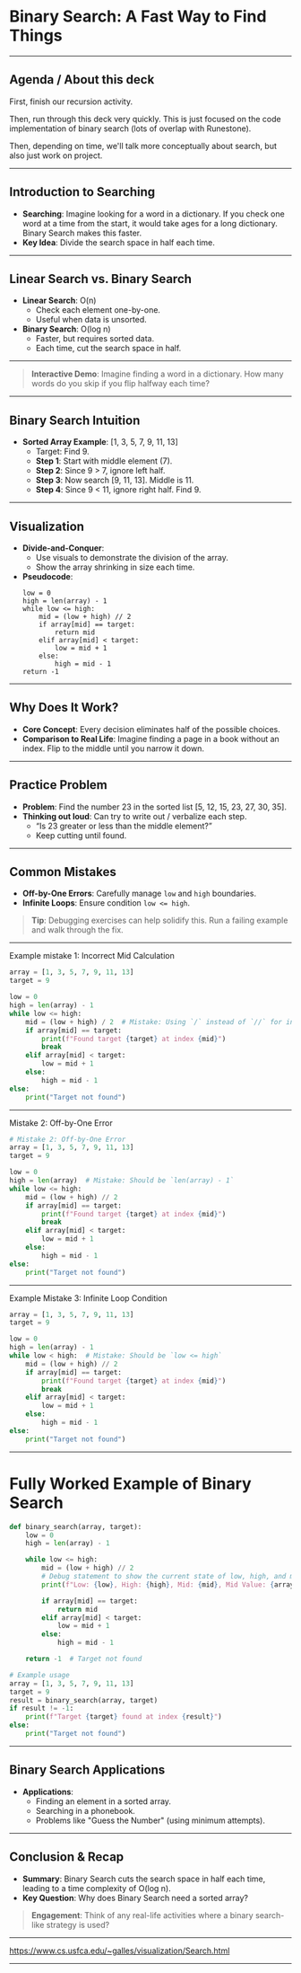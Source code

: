 # Binary Search: A Fast Way to Find Things

---

## Agenda / About this deck

First, finish our recursion activity.

Then, run through this deck very quickly. This is just focused on the code implementation of binary search (lots of overlap with Runestone).

Then, depending on time, we'll talk more conceptually about search, but also just work on project.


---

## Introduction to Searching
- **Searching**: Imagine looking for a word in a dictionary. If you check one word at a time from the start, it would take ages for a long dictionary. Binary Search makes this faster.
- **Key Idea**: Divide the search space in half each time.

--- 

## Linear Search vs. Binary Search
- **Linear Search**: O(n)
  - Check each element one-by-one.
  - Useful when data is unsorted.
- **Binary Search**: O(log n)
  - Faster, but requires sorted data.
  - Each time, cut the search space in half.

---

> **Interactive Demo**: Imagine finding a word in a dictionary. How many words do you skip if you flip halfway each time?

---

## Binary Search Intuition
- **Sorted Array Example**: [1, 3, 5, 7, 9, 11, 13]
  - Target: Find 9.
  - **Step 1**: Start with middle element (7).
  - **Step 2**: Since 9 > 7, ignore left half.
  - **Step 3**: Now search [9, 11, 13]. Middle is 11.
  - **Step 4**: Since 9 < 11, ignore right half. Find 9.

---

## Visualization
- **Divide-and-Conquer**:
  - Use visuals to demonstrate the division of the array.
  - Show the array shrinking in size each time.
- **Pseudocode**:
  ```
  low = 0
  high = len(array) - 1
  while low <= high:
      mid = (low + high) // 2
      if array[mid] == target:
          return mid
      elif array[mid] < target:
          low = mid + 1
      else:
          high = mid - 1
  return -1
  ```

---

## Why Does It Work?
- **Core Concept**: Every decision eliminates half of the possible choices.
- **Comparison to Real Life**: Imagine finding a page in a book without an index. Flip to the middle until you narrow it down.

---

## Practice Problem
- **Problem**: Find the number 23 in the sorted list [5, 12, 15, 23, 27, 30, 35].
- **Thinking out loud**: Can try to write out / verbalize each step.
  - “Is 23 greater or less than the middle element?”
  - Keep cutting until found.

---

## Common Mistakes
- **Off-by-One Errors**: Carefully manage `low` and `high` boundaries.
- **Infinite Loops**: Ensure condition `low <= high`.

> **Tip**: Debugging exercises can help solidify this. Run a failing example and walk through the fix.

---

Example mistake 1: Incorrect Mid Calculation

```python
array = [1, 3, 5, 7, 9, 11, 13]
target = 9

low = 0
high = len(array) - 1
while low <= high:
    mid = (low + high) / 2  # Mistake: Using `/` instead of `//` for integer division
    if array[mid] == target:
        print(f"Found target {target} at index {mid}")
        break
    elif array[mid] < target:
        low = mid + 1
    else:
        high = mid - 1
else:
    print("Target not found")
```

---

Mistake 2: Off-by-One Error

```python
# Mistake 2: Off-by-One Error
array = [1, 3, 5, 7, 9, 11, 13]
target = 9

low = 0
high = len(array)  # Mistake: Should be `len(array) - 1`
while low <= high:
    mid = (low + high) // 2
    if array[mid] == target:
        print(f"Found target {target} at index {mid}")
        break
    elif array[mid] < target:
        low = mid + 1
    else:
        high = mid - 1
else:
    print("Target not found")
```

---

Example Mistake 3: Infinite Loop Condition

```python
array = [1, 3, 5, 7, 9, 11, 13]
target = 9

low = 0
high = len(array) - 1
while low < high:  # Mistake: Should be `low <= high`
    mid = (low + high) // 2
    if array[mid] == target:
        print(f"Found target {target} at index {mid}")
        break
    elif array[mid] < target:
        low = mid + 1
    else:
        high = mid - 1
else:
    print("Target not found")
```

---

# Fully Worked Example of Binary Search

```python
def binary_search(array, target):
    low = 0
    high = len(array) - 1

    while low <= high:
        mid = (low + high) // 2
        # Debug statement to show the current state of low, high, and mid
        print(f"Low: {low}, High: {high}, Mid: {mid}, Mid Value: {array[mid]}")

        if array[mid] == target:
            return mid
        elif array[mid] < target:
            low = mid + 1
        else:
            high = mid - 1

    return -1  # Target not found

# Example usage
array = [1, 3, 5, 7, 9, 11, 13]
target = 9
result = binary_search(array, target)
if result != -1:
    print(f"Target {target} found at index {result}")
else:
    print("Target not found")
``` 

---

## Binary Search Applications
- **Applications**:
  - Finding an element in a sorted array.
  - Searching in a phonebook.
  - Problems like "Guess the Number" (using minimum attempts).

---

## Conclusion & Recap
- **Summary**: Binary Search cuts the search space in half each time, leading to a time complexity of O(log n).
- **Key Question**: Why does Binary Search need a sorted array?

> **Engagement**: Think of any real-life activities where a binary search-like strategy is used?

---

https://www.cs.usfca.edu/~galles/visualization/Search.html

---

